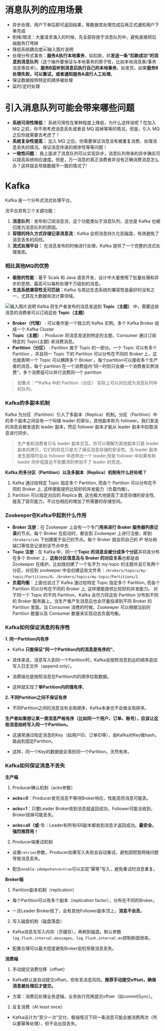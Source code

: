 # 消息队列的应用场景
- 异步处理，用户下单后即可返回结果，等数据库处理完成后再正式通知用户下单完成
- 削峰/限流：大量请求涌入的时候，先全部存放于消息队列中，避免直接把后端服务打垮掉
- 降低系统耦合度![输入图片说明](/imgs/2025-05-29/3wgp7kkU3X501wEY.png)
- 处理分布式事务：**服务A执行本地事务**，如扣款，并**发送一条“扣款成功”的消息到消息队列**（这个操作要保证与本地事务的原子性，比如本地消息表/事务消息等技术）。**服务B监听到消息后执行自己的本地事务**，如发货。如果**服务B处理失败，可以重试，或者通知服务A进行人工处理**。
- 保证数据按照特定的顺序被处理
- 延时/定时处理

# 引入消息队列可能会带来哪些问题
-   **系统可用性降低：** 系统可用性在某种程度上降低，为什么这样说呢？在加入 MQ 之前，你不用考虑消息丢失或者说 MQ 挂掉等等的情况，但是，引入 MQ 之后你就需要去考虑了！
-   **系统复杂性提高：** 加入 MQ 之后，你需要保证消息没有被重复消费、处理消息丢失的情况、保证消息传递的顺序性等等问题！
-   **一致性问题：** 我上面讲了消息队列可以实现异步，消息队列带来的异步确实可以提高系统响应速度。但是，万一消息的真正消费者并没有正确消费消息怎么办？这样就会导致数据不一致的情况了!

# Kafka
Kafka 是一个分布式流式处理平台。

流平台具有三个关键功能：

1.  **消息队列**：发布和订阅消息流，这个功能类似于消息队列，这也是 Kafka 也被归类为消息队列的原因。
2.  **容错的持久方式存储记录消息流**：Kafka 会把消息持久化到磁盘，有效避免了消息丢失的风险。
3.  **流式处理平台：** 在消息发布的时候进行处理，Kafka 提供了一个完整的流式处理类库。

### 相比其他MQ的优势
-   **极致的性能**：基于 Scala 和 Java 语言开发，设计中大量使用了批量处理和异步的思想，最高可以每秒处理千万级别的消息。
-   **生态系统兼容性无可匹敌**：Kafka 与周边生态系统的兼容性是最好的没有之一，尤其在大数据和流计算领域。

![输入图片说明](/imgs/2025-05-29/lbYVreMPacTGGZFU.png)
Kafka 将生产者发布的消息发送到 **Topic（主题）** 中，需要这些消息的消费者可以订阅这些 **Topic（主题）**
- **Broker（代理）** : 可以看作是一个独立的 Kafka 实例。多个 Kafka Broker 组成一个 Kafka Cluster
-   **Topic（主题）** : Producer 将消息发送到特定的主题，Consumer 通过订阅特定的 Topic(主题) 来消费消息。
-   **Partition（分区）** : Partition 属于 Topic 的一部分。一个 Topic 可以有多个 Partition ，并且同一 Topic 下的 Partition 可以分布在不同的 Broker 上，这也就表明一个 Topic 可以横跨多个 Broker 。每个partition可以接收多个生产者的消息，每个 partition 在一个消费组内“同一时刻只会被一个消费者实例消费”，多个消费组可以并行消费同一个 partition

> 划重点：**Kafka 中的 Partition（分区） 实际上可以对应成为消息队列中的队列。

### Kafka的多副本机制
Kafka 为分区（Partition）引入了多副本（Replica）机制。分区（Partition）中的多个副本之间会有一个叫做 leader 的家伙，其他副本称为 follower。我们发送的消息会被发送到 leader 副本，然后 follower 副本才能从 leader 副本中拉取消息进行同步。

> 生产者和消费者只与 leader 副本交互。你可以理解为其他副本只是 leader 副本的拷贝，它们的存在只是为了保证消息存储的安全性。当 leader 副本发生故障时会从 follower 中选举出一个 leader,但是 follower 中如果有和 leader 同步程度达不到要求的参加不了 leader 的竞选。

**Kafka 的多分区（Partition）以及多副本（Replica）机制有什么好处呢？**

1.  Kafka 通过给特定 Topic 指定多个 Partition, 而各个 Partition 可以分布在不同的 Broker 上, 这样便能提供比较好的并发能力（负载均衡）。
2.  Partition 可以指定对应的 Replica 数, 这也极大地提高了消息存储的安全性, 提高了容灾能力，不过也相应的增加了所需要的存储空间。

### Zookeeper在Kafka中起到什么作用
-   **Broker 注册**：在 Zookeeper 上会有一个专门**用来进行 Broker 服务器列表记录**的节点。每个 Broker 在启动时，都会到 Zookeeper 上进行注册，即到 `/brokers/ids` 下创建属于自己的节点。每个 Broker 就会将自己的 IP 地址和端口等信息记录到该节点中去
-   **Topic 注册**：在 Kafka 中，同一个**Topic 的消息会被分成多个分区**并将其分布在多个 Broker 上，**这些分区信息及与 Broker 的对应关系**也都是由 Zookeeper 在维护。比如我创建了一个名字为 my-topic 的主题并且它有两个分区，对应到 zookeeper 中会创建这些文件夹：`/brokers/topics/my-topic/Partitions/0`、`/brokers/topics/my-topic/Partitions/1`
-   **负载均衡**：上面也说过了 Kafka 通过给特定 Topic 指定多个 Partition, 而各个 Partition 可以分布在不同的 Broker 上, 这样便能提供比较好的并发能力。 对于同一个 Topic 的不同 Partition，Kafka 会尽力将这些 Partition 分布到不同的 Broker 服务器上。当生产者产生消息后也会尽量投递到不同 Broker 的 Partition 里面。当 Consumer 消费的时候，Zookeeper 可以根据当前的 Partition 数量以及 Consumer 数量来实现动态负载均衡。

### Kafka如何保证消息的有序性
**1. 同一Partition内有序**

-   Kafka **只能保证“同一个Partition内的消息是有序的”**。
    
-   具体来说，消息写入到同一个Partition时，Kafka会按照消息到达的顺序追加写入日志文件（append only）。
    
-   消费端也是按照消息在Partition内的顺序拉取数据。
    
-   这样就实现了**单Partition内的强有序**。
    

**2. 不同Partition之间不保证有序**

-   不同Partition之间的消息没有全局顺序，Kafka本身也不会做全局排序。

 **生产者如果想让某一类消息严格有序（比如同一个用户、订单、账号），应该让这些消息始终写入同一个Partition。**
    
-   这通常通过指定消息的Key（如用户ID、订单ID等），由Kafka对Key做hash，路由到固定Partition。
    
-   这样，同一个Key的数据就会落到同一个Partition，天然有序。

### Kafka如何保证消息不丢失
**生产端**
1. Producer确认机制（acks参数）

-   **acks=0**：Producer发完消息不等待Broker响应，性能高但消息可能丢。
    
-   **acks=1**：只要Leader Broker收到消息就返回成功，Follower可能没收到，Broker挂掉可能丢失。
    
-   **acks=all（或-1）**：Leader和所有ISR副本都收到消息才返回成功。**最安全，强烈推荐用！**
    

2. Producer端重试机制

-   设置`retries`参数，Producer如果写入失败会自动重试，避免因短暂网络问题导致消息丢失。
    
-   配合`enable.idempotence=true`可以实现“幂等”写入，避免重试时消息重复。

**Broker端**
1. Partition副本机制（replication）

-   每个Partition可以有多个副本（replication factor），分布在不同的Broker。
    
-   一旦Leader Broker挂了，会有其他Follower副本顶上，**消息不会丢**。
    

2. 写入磁盘机制（磁盘落盘）

-   Kafka消息先写入内存（页缓存），再刷到磁盘。默认参数`log.flush.interval.messages`、`log.flush.interval.ms`控制刷盘频率。
    
-   配置合理可以最大程度避免Broker宕机导致消息丢失。

**消费端**
1. 手动提交消费位移（offset）

-   Kafka默认是自动提交offset，但有丢消息风险。**推荐手动提交offset，确保消息被处理后才提交。**
    
-   方案：消费后处理业务逻辑，业务执行完再提交offset（如commitSync）。
    

2. 反复消费（At least once）

-   Kafka设计为“至少一次”交付，极端情况下同一条消息可能会被消费两次（所以要幂等处理），但不会出现丢失。


<!--stackedit_data:
eyJoaXN0b3J5IjpbLTE5NTYwOTgyMDAsMjA3NDQ3NjYxNCwzMz
QzODEzNDQsLTc3MDAwNzE4OSwyMDkyMTI1NDM2LC05NjUxNzE0
MzIsMTEyNzEyMDU3OCwtMjA4ODc0NjYxMl19
-->